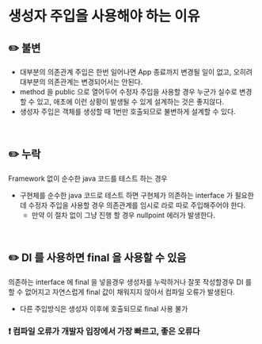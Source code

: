 # 생성자 주입을 사용해야 하는 이유

## ✏️ 불변

- 대부분의 의존관계 주입은 한번 일어나면 App 종료까지 변경될 일이 없고, 오히려 대부분의 의존관계는 변경되어서는 안된다.
- method 을 public 으로 열어두어 수정자 주입을 사용할 경우 누군가 실수로 변경할 수 있고, 애초에 이런 상황이 발생될 수 있게 설계하는 것은 좋지않다.
- 생성자 주입은 객체를 생성할 때 1번만 호출되므로 불변하게 설계할 수 있다.

<br>

## ✏️ 누락

Framework 없이 순수한 java 코드를 테스트 하는 경우

- 구현체를 순수한 java 코드로 테스트 하면 구현체가 의존하는 interface 가 필요한데 수정자 주입을 사용할 경우 의존관계를 임시로 라로 따로 주입해주어야 한다.
    - 만약 이 절차 없이 그냥 진행 할 경우 nullpoint 에러가 발생한다.

<br>

## ✏️ DI 를 사용하면 final 을 사용할 수 있음

의존하는 interface 에 final 을 넣을경우 생성자를 누락하거나 잘못 작성할경우 DI 를 할 수 없어지고 자연스럽게 final 값이 채워지지 않아서 컴파일 오류가 발생된다.

- 다른 주입방식은 생성자 이후에 호출되므로 final 사용 불가

### ❗️ 컴파일 오류가 개발자 입장에서 가장 빠르고, 좋은 오류다